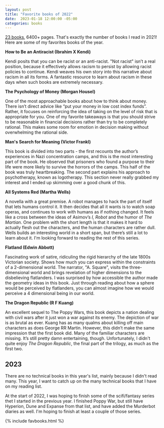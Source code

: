 ```yaml
---
layout: post
title: "Favorite books of 2022"
date:  2023-01-18 12:00:00 -05:00
categories: books
---
```


[23 books](https://www.goodreads.com/user_challenges/32664513),
6400+ pages.
That's exactly the number of books I read in 2021!
Here are some of my favorites books of the year.

**How to Be an Antiracist (Ibrahim X Kendi)**

Kendi posits that you can be racist or an anti-racist.
"Not racist" isn’t a real position,
because it effectively allows racism to persist
by allowing racist policies to continue.
Kendi weaves his own story
into this narrative about racism in all its forms.
A fantastic resource to learn about racism
in these days when such books are extremely necessary.

**The Psychology of Money (Morgan Housel)**

One of the most approachable books
about how to think about money.
There isn’t direct advice like
“put your money in low cost index funds”.
Rather, it focuses on reinforcing the idea of
taking on the level of risk
that is appropriate for you.
One of my favorite takeaways
is that you should strive to be reasonable in financial decisions
rather than try to be completely rational.
This makes some room for emotion in decision making
without overwhelming the rational side.

**Man's Search for Meaning (Victor Frankl)**

This book is divided into two parts -
the first recounts the author’s experiences
in Nazi concentration camps,
and this is the most interesting part of the book.
He observed that prisoners
who found a purpose to their life
were more likely to survive the horrors of the camps.
This half of the book was truly heartbreaking.
The second part explains his approach to psychotherapy,
known as logotherapy.
This section never really grabbed my interest
and I ended up skimming over a good chunk of this.

**All Systems Red (Martha Wells)**

A novella with a great premise.
A robot manages to hack the part of itself that lets humans control it.
It then decides that all it wants is to watch soap operas,
and continues to work with humans as if nothing changed.
It feels like a cross between
the ideas of Asimov’s _I, Robot_
and the humor of _The Martian_.
One problem with the short length
is that it makes it hard
to actually flesh out the characters,
and the human characters are rather dull.
Wells builds an interesting world in a short span,
but there’s still a lot to learn about it.
I'm looking forward to reading
the rest of this series.

**Flatland (Edwin Abbott)**

Fascinating work of satire,
ridiculing the rigid hierarchy of the late 1800s Victorian society.
Shows how much you can express
within the constraints of a 2-dimensional world.
The narrator, "A. Square",
visits the three-dimensional world
and brings revelation of higher dimensions
to the disbelieving flatlanders.
I was surprised by how accessible
the author made the geometry ideas in this book.
Just through reading about
how a sphere would be perceived by flatlanders,
you can almost imagine
how we would perceive a 4 dimensional being
in our world.

**The Dragon Republic (R F Kuang)**

An excellent sequel to The Poppy Wars,
this book depicts a nation dealing with civil wars
after it just won a war against its enemy.
The depiction of war is as brutal as ever.
Kuang has as many qualms about killing off main characters
as does George RR Martin.
However, this didn’t make the same impression that the first book did.
Many of the familiar characters are missing.
It’s still pretty damn entertaining, though.
Unfortunately, I didn't quite enjoy
_The Dragon Republic_,
the final part of the trilogy,
as much as the first two.

## 2023

There are no technical books in this year's list,
mainly because I didn't read many.
This year, I want to catch up on the many technical books
that I have on my reading list.

At the start of 2022,
I was hoping to finish
some of the scifi/fantasy series
thet I started in the previous year.
I finished Poppy War,
but still have
Hyperion, Dune and Expanse from that list,
and have added the Murderbot diaries as well.
I'm hoping to finish
at least a couple of those series.

{% include favbooks.html %}
